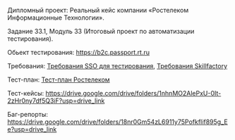 Дипломный проект: Реальный кейс компании «Ростелеком Информационные Технологии».

Задание 33.1, Модуль 33 (Итоговый проект по автоматизации тестирования).


Обьект тестирования: https://b2c.passport.rt.ru

Требования: [Требования SSO для тестирования](https://github.com/krayushkins/SkillFactory/blob/main/33.1/Требования_SSO_для_тестирования.pdf), [Требования Skillfactory](https://github.com/krayushkins/SkillFactory/blob/main/33.1/Требования_Skillfactory.pdf)

Тест-план: [Тест-план Ростелеком](https://github.com/krayushkins/SkillFactory/blob/main/33.1/Тест-план_Ростелеком.pdf)

Тест-кейсы: https://drive.google.com/drive/folders/1nhnMO2AlePxU-0It-2zHr0ny7df5Q3iF?usp=drive_link

Баг-репорты: https://drive.google.com/drive/folders/18nr0Gm54zL6911y75PofkfIif895g_Ee?usp=drive_link
